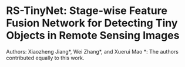 # RS-TinyNet: Stage-wise Feature Fusion Network for Detecting Tiny Objects in Remote Sensing Images
Authors: Xiaozheng Jiang*, Wei Zhang*,  and Xuerui Mao
*:  The authors contributed equally to this work.
